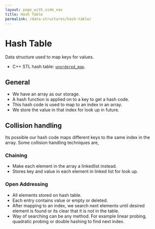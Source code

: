 ```yaml
---
layout: page_with_side_nav
title: Hash Table
permalink: /data-structures/hash-table/
---
```


# Hash Table
Data structure used to map keys for values. 
- C++ STL hash table: [`unordered_map`](http://www.cplusplus.com/reference/unordered_map/unordered_map/).

## General
- We have an array as our storage. 
- A hash function is applied on to a key to get a hash code. 
- This hash code is used to map to an index in an array.
- We store the value in that index for look up in future.

## Collision handling
Its possible our hash code maps different keys to the same index in the array. Some collision handling techniques are,

### Chaining
- Make each element in the array a linkedlist instead. 
- Stores key and value in each element in linked list for look up.

### Open Addressing
- All elements stored on hash table. 
- Each entry contains value or empty or deleted. 
- After mapping to an index, we search next elements until desired element is found or its clear that it is not in the table.
- Way of searching can be any method. For example linear probing, quadratic probing or double hashing to find next index.
